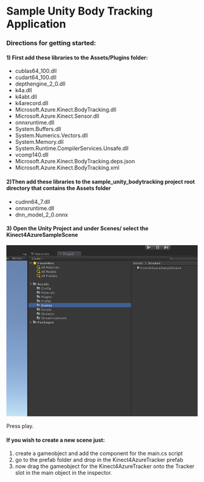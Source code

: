 # Sample Unity Body Tracking Application

### Directions for getting started:

#### 1) First add these libraries to the Assets/Plugins folder:

- cublas64_100.dll
- cudart64_100.dll
- depthengine_2_0.dll
- k4a.dll
- k4abt.dll
- k4arecord.dll
- Microsoft.Azure.Kinect.BodyTracking.dll
- Microsoft.Azure.Kinect.Sensor.dll
- onnxruntime.dll
- System.Buffers.dll
- System.Numerics.Vectors.dll
- System.Memory.dll
- System.Runtime.CompilerServices.Unsafe.dll
- vcomp140.dll
- Microsoft.Azure.Kinect.BodyTracking.deps.json
- Microsoft.Azure.Kinect.BodyTracking.xml



#### 2)Then add these libraries to the sample_unity_bodytracking project root directory that contains the Assets folder

- cudnn64_7.dll
- onnxruntime.dll
- dnn_model_2_0.onnx


#### 3) Open the Unity Project and under Scenes/  select the Kinect4AzureSampleScene

![alt text](./UnitySampleGettingStarted.png)


Press play.

#### If you wish to create a new scene just:

1) create a gameobject and add the component for the main.cs script
2) go to the prefab folder and drop in the Kinect4AzureTracker prefab
3) now drag the gameobject for the Kinect4AzureTracker onto the Tracker slot in the main object in the inspector.

